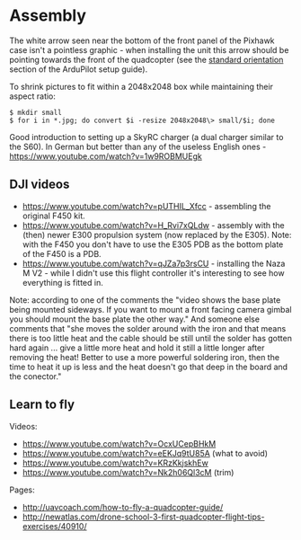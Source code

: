 Assembly
========

The white arrow seen near the bottom of the front panel of the Pixhawk case isn't a pointless graphic - when installing the unit this arrow should be pointing towards the front of the quadcopter (see the [standard orientation](http://ardupilot.org/copter/docs/common-mounting-the-flight-controller.html#standard-orientation) section of the ArduPilot setup guide).

To shrink pictures to fit within a 2048x2048 box while maintaining their aspect ratio:

    $ mkdir small
    $ for i in *.jpg; do convert $i -resize 2048x2048\> small/$i; done

Good introduction to setting up a SkyRC charger (a dual charger similar to the S60). In German but better than any of the useless English ones - https://www.youtube.com/watch?v=1w9ROBMUEgk

DJI videos
----------

* <https://www.youtube.com/watch?v=pUTHIL_Xfcc> - assembling the original F450 kit.
* <https://www.youtube.com/watch?v=H_Rvi7xQLdw> - assembly with the (then) newer E300 propulsion system (now replaced by the E305). Note: with the F450 you don't have to use the E305 PDB as the bottom plate of the F450 is a PDB.
* <https://www.youtube.com/watch?v=qJZa7p3rsCU> - installing the Naza M V2 - while I didn't use this flight controller it's interesting to see how everything is fitted in.

Note: according to one of the comments the "video shows the base plate being mounted sideways. If you want to mount a front facing camera gimbal you should mount the base plate the other way." And someone else comments that "she moves the solder around with the iron and that means there is too little heat and the cable should be still until the solder has gotten hard again ... give a little more heat and hold it still a little longer after removing the heat! Better to use a more powerful soldering iron, then the time to heat it up is less and the heat doesn't go that deep in the board and the conector."

Learn to fly
------------

Videos:

* https://www.youtube.com/watch?v=OcxUCepBHkM
* https://www.youtube.com/watch?v=eEKJq9tU85A (what to avoid)
* https://www.youtube.com/watch?v=KRzKkjskhEw
* https://www.youtube.com/watch?v=Nk2h06Ql3cM (trim)

Pages:

* http://uavcoach.com/how-to-fly-a-quadcopter-guide/
* http://newatlas.com/drone-school-3-first-quadcopter-flight-tips-exercises/40910/
